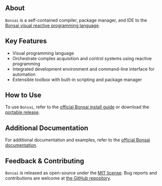 ## About

`Bonsai` is a self-contained compiler, package manager, and IDE to the [Bonsai visual reactive programming language](https://bonsai-rx.org).

## Key Features

* Visual programming language
* Orchestrate complex acquisition and control systems using reactive programming
* Integrated development environment and command-line interface for automation
* Extensible toolbox with built-in scripting and package manager

## How to Use

To use `Bonsai`, refer to the [official Bonsai install guide](https://bonsai-rx.org/docs/articles/installation.html) or download the [portable release](https://github.com/bonsai-rx/bonsai/releases/latest/download/Bonsai.zip).

## Additional Documentation

For additional documentation and examples, refer to the [official Bonsai documentation](https://bonsai-rx.org/docs).

## Feedback & Contributing

`Bonsai` is released as open-source under the [MIT license](https://licenses.nuget.org/MIT). Bug reports and contributions are welcome at [the GitHub repository](https://github.com/bonsai-rx/bonsai).